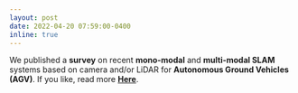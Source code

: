 ```yaml
---
layout: post
date: 2022-04-20 07:59:00-0400
inline: true
---
```


We published a **survey** on recent **mono-modal** and **multi-modal SLAM** systems based on camera and/or LiDAR for **Autonomous Ground Vehicles (AGV)**. 
If you like, read more **[Here](https://rdcu.be/cLMWA)**.
